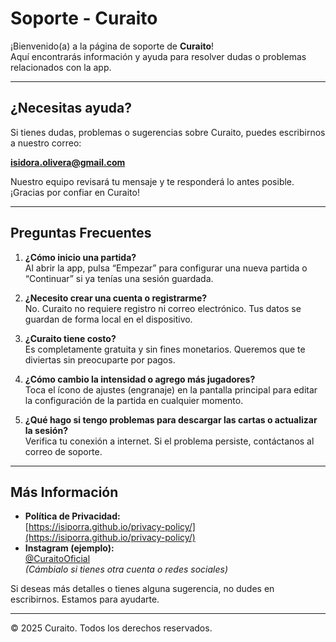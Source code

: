 # Soporte - Curaito

¡Bienvenido(a) a la página de soporte de **Curaito**!  
Aquí encontrarás información y ayuda para resolver dudas o problemas relacionados con la app.

---

## ¿Necesitas ayuda?

Si tienes dudas, problemas o sugerencias sobre Curaito, puedes escribirnos a nuestro correo:

**[isidora.olivera@gmail.com](mailto:isidora.olivera@gmail.com)**

Nuestro equipo revisará tu mensaje y te responderá lo antes posible. ¡Gracias por confiar en Curaito!

---

## Preguntas Frecuentes

1. **¿Cómo inicio una partida?**  
   Al abrir la app, pulsa “Empezar” para configurar una nueva partida o “Continuar” si ya tenías una sesión guardada.

2. **¿Necesito crear una cuenta o registrarme?**  
   No. Curaito no requiere registro ni correo electrónico. Tus datos se guardan de forma local en el dispositivo.

3. **¿Curaito tiene costo?**  
   Es completamente gratuita y sin fines monetarios. Queremos que te diviertas sin preocuparte por pagos.

4. **¿Cómo cambio la intensidad o agrego más jugadores?**  
   Toca el ícono de ajustes (engranaje) en la pantalla principal para editar la configuración de la partida en cualquier momento.

5. **¿Qué hago si tengo problemas para descargar las cartas o actualizar la sesión?**  
   Verifica tu conexión a internet. Si el problema persiste, contáctanos al correo de soporte.

---

## Más Información

- **Política de Privacidad:**  
  [https://isiporra.github.io/privacy-policy/](https://isiporra.github.io/privacy-policy/)  
- **Instagram (ejemplo):**  
  [@CuraitoOficial](https://instagram.com/CuraitoOficial)  
  *(Cámbialo si tienes otra cuenta o redes sociales)*

Si deseas más detalles o tienes alguna sugerencia, no dudes en escribirnos. Estamos para ayudarte.

---

© 2025 Curaito. Todos los derechos reservados.
